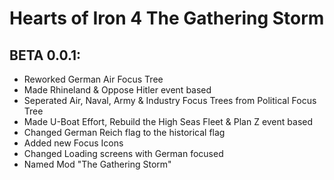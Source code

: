 # Hearts of Iron 4 The Gathering Storm
## BETA 0.0.1:
 - Reworked German Air Focus Tree
 - Made Rhineland & Oppose Hitler event based
 - Seperated Air, Naval, Army & Industry Focus Trees from Political Focus Tree
 - Made U-Boat Effort, Rebuild the High Seas Fleet & Plan Z event based
 - Changed German Reich flag to the historical flag
 - Added new Focus Icons
 - Changed Loading screens with German focused
 - Named Mod "The Gathering Storm"
